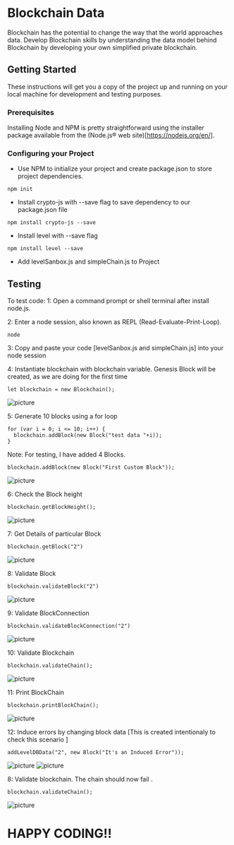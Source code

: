 # Blockchain Data

Blockchain has the potential to change the way that the world approaches data. Develop Blockchain skills by understanding the data model behind Blockchain by developing your own simplified private blockchain.

## Getting Started

These instructions will get you a copy of the project up and running on your local machine for development and testing purposes.

### Prerequisites

Installing Node and NPM is pretty straightforward using the installer package available from the (Node.js® web site)[https://nodejs.org/en/].

### Configuring your Project

- Use NPM to initialize your project and create package.json to store project dependencies.
```
npm init
```
- Install crypto-js with --save flag to save dependency to our package.json file
```
npm install crypto-js --save
```
- Install level with --save flag
```
npm install level --save
```

- Add levelSanbox.js and simpleChain.js to Project

## Testing

To test code:
1: Open a command prompt or shell terminal after install node.js.

2: Enter a node session, also known as REPL (Read-Evaluate-Print-Loop).
```
node
```
3: Copy and paste your code [levelSanbox.js and simpleChain.js] into your node session

4: Instantiate blockchain with blockchain variable. Genesis Block will be created, as we are doing for the first time
```
let blockchain = new Blockchain();
```

![picture](projectimages/001_creategenesisblock.png)


5: Generate 10 blocks using a for loop
```
for (var i = 0; i <= 10; i++) {
  blockchain.addBlock(new Block("test data "+i));
}
```

Note: For testing, I have added 4 Blocks. 
```
blockchain.addBlock(new Block("First Custom Block"));
```

![picture](projectimages/002_addnewblock.png)


6: Check the Block height
```
blockchain.getBlockHeight();
```

![picture](projectimages/003_blockheight.png)


7: Get Details of particular Block
```
blockchain.getBlock("2")
```

![picture](projectimages/004_getparticularblock.png)


8: Validate Block
```
blockchain.validateBlock("2")
```

![picture](projectimages/005_validateblock.png)


9: Validate BlockConnection
```
blockchain.validateBlockConnection("2")
```

![picture](projectimages/006_validblockconnection.png)



10: Validate Blockchain
```
blockchain.validateChain();
```

![picture](projectimages/007_validatechain.png)


11: Print BlockChain
```
blockchain.printBlockChain();
```

![picture](projectimages/008_printblockchain.png)


12: Induce errors by changing block data [This is created intentionaly to check this scenario ]
```
addLevelDBData("2", new Block("It's an Induced Error"));
```

![picture](projectimages/009_incubateerror.png)
![picture](projectimages/010_wrongblockchain.png)

8: Validate blockchain. The chain should now fail .
```
blockchain.validateChain();
```

![picture](projectimages/011_blockchainnotvalidated.png)



# HAPPY CODING!!